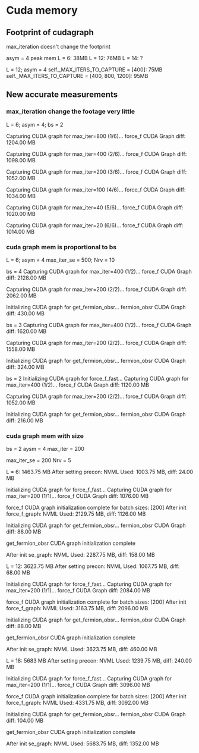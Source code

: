 # Cuda memory

## Footprint of cudagraph

max_iteration doesn't change the footprint

asym = 4
peak mem
L = 6:  38MB
L = 12: 76MB
L = 14: ?

L = 12; asym = 4
self._MAX_ITERS_TO_CAPTURE = [400]: 75MB
self._MAX_ITERS_TO_CAPTURE = [400, 800, 1200]: 95MB

## New accurate measurements

### max_iteration change the footage very little

L = 6; asym = 4; bs = 2

Capturing CUDA graph for max_iter=800 (1/6)...
force_f CUDA Graph diff: 1204.00 MB

Capturing CUDA graph for max_iter=400 (2/6)...
force_f CUDA Graph diff: 1098.00 MB

Capturing CUDA graph for max_iter=200 (3/6)...
force_f CUDA Graph diff: 1052.00 MB

Capturing CUDA graph for max_iter=100 (4/6)...
force_f CUDA Graph diff: 1034.00 MB

Capturing CUDA graph for max_iter=40 (5/6)...
force_f CUDA Graph diff: 1020.00 MB

Capturing CUDA graph for max_iter=20 (6/6)...
force_f CUDA Graph diff: 1014.00 MB


### cuda graph mem is proportional to bs

L = 6; asym = 4
max_iter_se = 500; Nrv = 10

bs = 4
Capturing CUDA graph for max_iter=400 (1/2)...
force_f CUDA Graph diff: 2128.00 MB

Capturing CUDA graph for max_iter=200 (2/2)...
force_f CUDA Graph diff: 2062.00 MB

Initializing CUDA graph for get_fermion_obsr...
fermion_obsr CUDA Graph diff: 430.00 MB

bs = 3
Capturing CUDA graph for max_iter=400 (1/2)...
force_f CUDA Graph diff: 1620.00 MB

Capturing CUDA graph for max_iter=200 (2/2)...
force_f CUDA Graph diff: 1558.00 MB

Initializing CUDA graph for get_fermion_obsr...
fermion_obsr CUDA Graph diff: 324.00 MB

bs = 2
Initializing CUDA graph for force_f_fast...
Capturing CUDA graph for max_iter=400 (1/2)...
force_f CUDA Graph diff: 1120.00 MB

Capturing CUDA graph for max_iter=200 (2/2)...
force_f CUDA Graph diff: 1052.00 MB

Initializing CUDA graph for get_fermion_obsr...
fermion_obsr CUDA Graph diff: 216.00 MB


### cuda graph mem with size

bs = 2
aysm = 4
max_iter = 200

max_iter_se = 200
Nrv = 5

L = 6: 1463.75 MB
After setting precon: NVML Used: 1003.75 MB, diff: 24.00 MB

Initializing CUDA graph for force_f_fast...
Capturing CUDA graph for max_iter=200 (1/1)...
force_f CUDA Graph diff: 1076.00 MB

force_f CUDA graph initialization complete for batch sizes: [200]
After init force_f_graph: NVML Used: 2129.75 MB, diff: 1126.00 MB

Initializing CUDA graph for get_fermion_obsr...
fermion_obsr CUDA Graph diff: 88.00 MB

get_fermion_obsr CUDA graph initialization complete

After init se_graph: NVML Used: 2287.75 MB, diff: 158.00 MB

L = 12: 3623.75 MB
After setting precon: NVML Used: 1067.75 MB, diff: 68.00 MB

Initializing CUDA graph for force_f_fast...
Capturing CUDA graph for max_iter=200 (1/1)...
force_f CUDA Graph diff: 2084.00 MB

force_f CUDA graph initialization complete for batch sizes: [200]
After init force_f_graph: NVML Used: 3163.75 MB, diff: 2096.00 MB

Initializing CUDA graph for get_fermion_obsr...
fermion_obsr CUDA Graph diff: 88.00 MB

get_fermion_obsr CUDA graph initialization complete

After init se_graph: NVML Used: 3623.75 MB, diff: 460.00 MB

L = 18: 5683 MB
After setting precon: NVML Used: 1239.75 MB, diff: 240.00 MB

Initializing CUDA graph for force_f_fast...
Capturing CUDA graph for max_iter=200 (1/1)...
force_f CUDA Graph diff: 3096.00 MB

force_f CUDA graph initialization complete for batch sizes: [200]
After init force_f_graph: NVML Used: 4331.75 MB, diff: 3092.00 MB

Initializing CUDA graph for get_fermion_obsr...
fermion_obsr CUDA Graph diff: 104.00 MB

get_fermion_obsr CUDA graph initialization complete

After init se_graph: NVML Used: 5683.75 MB, diff: 1352.00 MB


